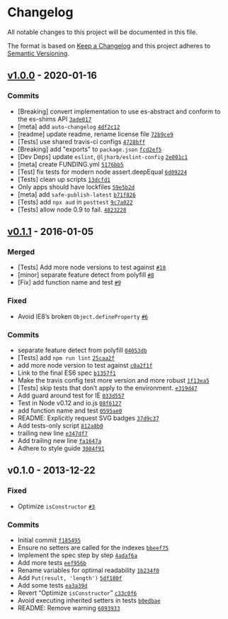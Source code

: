 # Changelog

All notable changes to this project will be documented in this file.

The format is based on [Keep a Changelog](https://keepachangelog.com/en/1.0.0/)
and this project adheres to [Semantic Versioning](https://semver.org/spec/v2.0.0.html).

## [v1.0.0](https://github.com/mathiasbynens/Array.of/compare/v0.1.1...v1.0.0) - 2020-01-16

### Commits

- [Breaking] convert implementation to use es-abstract and conform to the es-shims API [`3ade017`](https://github.com/mathiasbynens/Array.of/commit/3ade017f2b5bf1576b4db911aa4cc765f87131d9)
- [meta] add `auto-changelog` [`4df2c12`](https://github.com/mathiasbynens/Array.of/commit/4df2c12ac64a0dbac94e18e14c8c6a82cc2cedb6)
- [readme] update readme, rename license file [`72b9ce9`](https://github.com/mathiasbynens/Array.of/commit/72b9ce92cc2e7491d4755be9e3e471181dba4e5d)
- [Tests] use shared travis-ci configs [`4728bff`](https://github.com/mathiasbynens/Array.of/commit/4728bffb7791e8c70049c60364445b0b85dd2e3d)
- [Breaking] add "exports" to `package.json` [`fcd2ef5`](https://github.com/mathiasbynens/Array.of/commit/fcd2ef59a1c6afe24b8ebd5e134365544ba67162)
- [Dev Deps] update `eslint`, `@ljharb/eslint-config` [`2e001c1`](https://github.com/mathiasbynens/Array.of/commit/2e001c1090697ef24e55d1f3f3f1ff2837d5e0c1)
- [meta] create FUNDING.yml [`5176bb5`](https://github.com/mathiasbynens/Array.of/commit/5176bb511c5e938916e75cee5ea592d545122f5f)
- [Test] fix tests for modern node assert.deepEqual [`6d09224`](https://github.com/mathiasbynens/Array.of/commit/6d09224c35e8febdc4806d6b099208dffcea5bcf)
- [Tests] clean up scripts [`13dcfd1`](https://github.com/mathiasbynens/Array.of/commit/13dcfd1846d27f7f327f184937baf37cafd700e7)
- Only apps should have lockfiles [`59e5b2d`](https://github.com/mathiasbynens/Array.of/commit/59e5b2d7c72fabbcfe3c061bf6d879eaf210aa3e)
- [meta] add `safe-publish-latest` [`b71f826`](https://github.com/mathiasbynens/Array.of/commit/b71f826b33069f9c9e8f810bdc24c140a4db1c97)
- [Tests] add `npx aud` in `posttest` [`9c7a022`](https://github.com/mathiasbynens/Array.of/commit/9c7a0226235adc41ccce89536a0152019c80b14b)
- [Tests] allow node 0.9 to fail. [`4823228`](https://github.com/mathiasbynens/Array.of/commit/48232281615c7728efc655a9ab59d19b39de3fda)

## [v0.1.1](https://github.com/mathiasbynens/Array.of/compare/v0.1.0...v0.1.1) - 2016-01-05

### Merged

- [Tests] Add more node versions to test against [`#10`](https://github.com/mathiasbynens/Array.of/pull/10)
- [minor] separate feature detect from polyfill [`#8`](https://github.com/mathiasbynens/Array.of/pull/8)
- [Fix] add function name and test [`#9`](https://github.com/mathiasbynens/Array.of/pull/9)

### Fixed

- Avoid IE8’s broken `Object.defineProperty` [`#6`](https://github.com/mathiasbynens/Array.of/issues/6)

### Commits

- separate feature detect from polyfill [`04053db`](https://github.com/mathiasbynens/Array.of/commit/04053db95bc973c13d90be5d337e8b286c328e5a)
- [Tests] add `npm run lint` [`25caa2f`](https://github.com/mathiasbynens/Array.of/commit/25caa2f4a14097798b2baa03c39b1f6c38a20611)
- add more node version to test against [`c0a2f1f`](https://github.com/mathiasbynens/Array.of/commit/c0a2f1fc70879bb7d0a3acd79c645aad341565bc)
- Link to the final ES6 spec [`b1357f1`](https://github.com/mathiasbynens/Array.of/commit/b1357f139ffc0572f34b7ee5e679cbbc57d8df1f)
- Make the travis config test more version and more robust [`1f13ea5`](https://github.com/mathiasbynens/Array.of/commit/1f13ea56e4f313940bf912974e96178aab81c921)
- [Tests] skip tests that don’t apply to the environment. [`e319d47`](https://github.com/mathiasbynens/Array.of/commit/e319d475abc886e576960f2d412a00e1fcb9c3b5)
- Add guard around test for IE [`033d557`](https://github.com/mathiasbynens/Array.of/commit/033d55730cf1455b0f45c9f755e136021434658f)
- Test in Node v0.12 and io.js [`08f6127`](https://github.com/mathiasbynens/Array.of/commit/08f612700adbf832a212be81cb535fe1bc69cdc8)
- add function name and test [`0595ae0`](https://github.com/mathiasbynens/Array.of/commit/0595ae04cd90cddb32a710bc2c31f6927d743f18)
- README: Explicitly request SVG badges [`37d9c37`](https://github.com/mathiasbynens/Array.of/commit/37d9c378c8bf62bf41b311d95341b57013477124)
- Add tests-only script [`812a8b0`](https://github.com/mathiasbynens/Array.of/commit/812a8b0cbbfb61e36191dd1252ea1824870474d2)
- trailing new line [`e347df7`](https://github.com/mathiasbynens/Array.of/commit/e347df7ab6ba7813e9b1dde290395bfaba5c555f)
- Add trailing new line [`fa1647a`](https://github.com/mathiasbynens/Array.of/commit/fa1647a715837eb381387837354db7ab8bfb1c45)
- Adhere to style guide [`3084f91`](https://github.com/mathiasbynens/Array.of/commit/3084f9156e896625e8f0d1960d22a52c59d69d33)

## v0.1.0 - 2013-12-22

### Fixed

- Optimize `isConstructor` [`#3`](https://github.com/mathiasbynens/Array.of/issues/3)

### Commits

- Initial commit [`f185495`](https://github.com/mathiasbynens/Array.of/commit/f185495cb3c2216ff4ae74bd11ad89e74032df21)
- Ensure no setters are called for the indexes [`bbeef75`](https://github.com/mathiasbynens/Array.of/commit/bbeef75fc657615876ee39ada80f2af3b64d0adb)
- Implement the spec step by step [`4adaf6a`](https://github.com/mathiasbynens/Array.of/commit/4adaf6a8de240e7107412015b73abe436c013cea)
- Add more tests [`eef956b`](https://github.com/mathiasbynens/Array.of/commit/eef956bb7cc1ef662222e5c740e8bc9c80655706)
- Rename variables for optimal readability [`1b234f0`](https://github.com/mathiasbynens/Array.of/commit/1b234f0a860aaaf046412ae865b51458a2f90505)
- Add `Put(result, 'length')` [`5df180f`](https://github.com/mathiasbynens/Array.of/commit/5df180f352c04e52bebfc5f82fd54b0864ff17ea)
- Add some tests [`ea3a39d`](https://github.com/mathiasbynens/Array.of/commit/ea3a39dcf3352dca299dff7f53d6aa33489be03c)
- Revert “Optimize `isConstructor`” [`c33c0f6`](https://github.com/mathiasbynens/Array.of/commit/c33c0f6cee0df5c25e2d10f2d54a0acd78d99f9a)
- Avoid executing inherited setters in tests [`b0edbae`](https://github.com/mathiasbynens/Array.of/commit/b0edbae874a8b44e88ba10940b89160abc7bd8da)
- README: Remove warning [`6093933`](https://github.com/mathiasbynens/Array.of/commit/60939339fa290d6c05928a89d589c2c9dc0e9eed)
